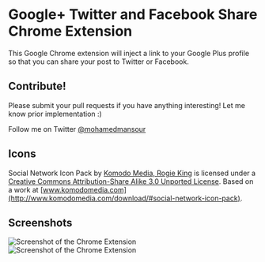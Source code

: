 Google+ Twitter and Facebook Share Chrome Extension
=====================================

This Google Chrome extension will inject a link to your Google Plus profile so
that you can share your post to Twitter or Facebook.

Contribute!
-----------------
Please submit your pull requests if you have anything interesting! Let me know
prior implementation :)

Follow me on Twitter [@mohamedmansour](http://twitter.com/mohamedmansour)

Icons
-----------------
Social Network Icon Pack by [Komodo Media, Rogie King](http://www.komodomedia.com/) is licensed under a [Creative Commons Attribution-Share Alike 3.0 Unported License](http://creativecommons.org/licenses/by-sa/3.0/).
Based on a work at [www.komodomedia.com](http://www.komodomedia.com/download/#social-network-icon-pack).

Screenshots
-----------------
![Screenshot of the Chrome Extension](https://github.com/mohamedmansour/google-plus-extension/raw/master/screenshot/shareA.jpg)
![Screenshot of the Chrome Extension](https://github.com/mohamedmansour/google-plus-extension/raw/master/screenshot/shareB.jpg)


